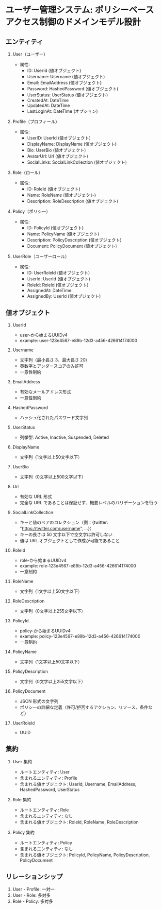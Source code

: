 # ユーザー管理システム: ポリシーベースアクセス制御のドメインモデル設計

## エンティティ

1. User（ユーザー）

   - 属性:
     - ID: UserId (値オブジェクト)
     - Username: Username (値オブジェクト)
     - Email: EmailAddress (値オブジェクト)
     - Password: HashedPassword (値オブジェクト)
     - UserStatus: UserStatus (値オブジェクト)
     - CreatedAt: DateTime
     - UpdatedAt: DateTime
     - LastLoginAt: DateTime (オプション)

2. Profile（プロフィール）

   - 属性:
     - UserID: UserId (値オブジェクト)
     - DisplayName: DisplayName (値オブジェクト)
     - Bio: UserBio (値オブジェクト)
     - AvatarUrl: Url (値オブジェクト)
     - SocialLinks: SocialLinkCollection (値オブジェクト)

3. Role（ロール）

   - 属性:
     - ID: RoleId (値オブジェクト)
     - Name: RoleName (値オブジェクト)
     - Description: RoleDescription (値オブジェクト)

4. Policy（ポリシー）

   - 属性:
     - ID: PolicyId (値オブジェクト)
     - Name: PolicyName (値オブジェクト)
     - Description: PolicyDescription (値オブジェクト)
     - Document: PolicyDocument (値オブジェクト)

5. UserRole（ユーザーロール）
   - 属性:
     - ID: UserRoleId (値オブジェクト)
     - UserId: UserId (値オブジェクト)
     - RoleId: RoleId (値オブジェクト)
     - AssignedAt: DateTime
     - AssignedBy: UserId (値オブジェクト)

## 値オブジェクト

1. UserId

   - user-から始まるUUIDv4
   - example: user-123e4567-e89b-12d3-a456-426614174000

2. Username

   - 文字列（最小長さ 3、最大長さ 20）
   - 英数字とアンダースコアのみ許可
   - 一意性制約

3. EmailAddress

   - 有効なメールアドレス形式
   - 一意性制約

4. HashedPassword

   - ハッシュ化されたパスワード文字列

5. UserStatus

   - 列挙型: Active, Inactive, Suspended, Deleted

6. DisplayName

   - 文字列（1文字以上50文字以下）

7. UserBio

   - 文字列（0文字以上500文字以下）

8. Url

   - 有効な URL 形式
   - 完全な URL であることは保証せず、概要レベルのバリデーションを行う

9. SocialLinkCollection

   - キーと値のペアのコレクション（例：{twitter: "https://twitter.com/username", ...}）
   - キーの長さは 50 文字以下で空文字は許可しない
   - 値は URL オブジェクトとして作成が可能であること

10. RoleId

    - role-から始まるUUIDv4
    - example: role-123e4567-e89b-12d3-a456-426614174000
    - 一意制約

11. RoleName

    - 文字列（1文字以上50文字以下）


12. RoleDescription

    - 文字列（0文字以上255文字以下）

13. PolicyId

    - policy-から始まるUUIDv4
    - example: policy-123e4567-e89b-12d3-a456-426614174000
    - 一意制約

14. PolicyName

    - 文字列（1文字以上50文字以下）

15. PolicyDescription

    - 文字列（0文字以上255文字以下）

16. PolicyDocument

    - JSON 形式の文字列
    - ポリシーの詳細な定義（許可/拒否するアクション、リソース、条件など）

17. UserRoleId
    - UUID

## 集約

1. User 集約

   - ルートエンティティ: User
   - 含まれるエンティティ: Profile
   - 含まれる値オブジェクト: UserId, Username, EmailAddress, HashedPassword, UserStatus

2. Role 集約

   - ルートエンティティ: Role
   - 含まれるエンティティ: なし
   - 含まれる値オブジェクト: RoleId, RoleName, RoleDescription

3. Policy 集約
   - ルートエンティティ: Policy
   - 含まれるエンティティ: なし
   - 含まれる値オブジェクト: PolicyId, PolicyName, PolicyDescription, PolicyDocument

## リレーションシップ

1. User - Profile: 一対一
2. User - Role: 多対多
3. Role - Policy: 多対多
